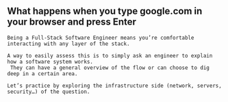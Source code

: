## What happens when you type google.com in your browser and press Enter
	Being a Full-Stack Software Engineer means you’re comfortable interacting with any layer of the stack.

	A way to easily assess this is to simply ask an engineer to explain how a software system works.
	 They can have a general overview of the flow or can choose to dig deep in a certain area.

	Let’s practice by exploring the infrastructure side (network, servers, security…) of the question.
